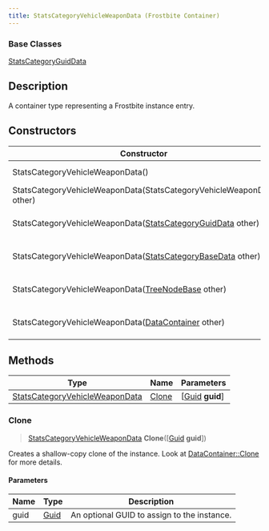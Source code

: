 ```yaml
---
title: StatsCategoryVehicleWeaponData (Frostbite Container)
---
```

### Base Classes

[StatsCategoryGuidData](StatsCategoryGuidData)

## Description

A container type representing a Frostbite instance entry.

## Constructors

| Constructor                                                                               | Description                                                                                                                                         |
| ----------------------------------------------------------------------------------------- | --------------------------------------------------------------------------------------------------------------------------------------------------- |
| StatsCategoryVehicleWeaponData()                                                          | Create a new instance of this container type.                                                                                                       |
| StatsCategoryVehicleWeaponData(StatsCategoryVehicleWeaponData other)                      | Create a reference copy of an instance of the same type.                                                                                            |
| StatsCategoryVehicleWeaponData([StatsCategoryGuidData](StatsCategoryGuidData) other)      | Upcast an instance of type [StatsCategoryGuidData](StatsCategoryGuidData) to [StatsCategoryVehicleWeaponData](StatsCategoryVehicleWeaponData).      |
| StatsCategoryVehicleWeaponData([StatsCategoryBaseData](StatsCategoryBaseData) other)      | Upcast an instance of type [StatsCategoryBaseData](StatsCategoryBaseData) to [StatsCategoryVehicleWeaponData](StatsCategoryVehicleWeaponData).      |
| StatsCategoryVehicleWeaponData([TreeNodeBase](TreeNodeBase) other)                        | Upcast an instance of type [TreeNodeBase](TreeNodeBase) to [StatsCategoryVehicleWeaponData](StatsCategoryVehicleWeaponData).                        |
| StatsCategoryVehicleWeaponData([DataContainer](/vext/ref/cls/shr/datacontainer) other) | Upcast an instance of type [DataContainer](/vext/ref/cls/shr/datacontainer) to [StatsCategoryVehicleWeaponData](StatsCategoryVehicleWeaponData). |

## Methods

| Type                                                             | Name            | Parameters                                     |
| ---------------------------------------------------------------- | --------------- | ---------------------------------------------- |
| [StatsCategoryVehicleWeaponData](StatsCategoryVehicleWeaponData) | [Clone](#clone) | \[[Guid](/vext/ref/cls/shr/guid) **guid**\] |

### Clone

> [StatsCategoryVehicleWeaponData](StatsCategoryVehicleWeaponData) **Clone**(\[[Guid](/vext/ref/cls/shr/guid) **guid**\])

Creates a shallow-copy clone of the instance. Look at [DataContainer::Clone](/vext/ref/cls/shr/datacontainer#clone) for more details.

#### Parameters

| Name | Type         | Description                                 |
| ---- | ------------ | ------------------------------------------- |
| guid | [Guid](Guid) | An optional GUID to assign to the instance. |
